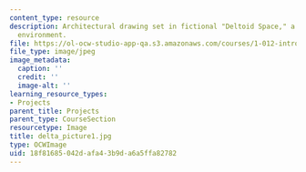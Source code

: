 ```yaml
---
content_type: resource
description: Architectural drawing set in fictional "Deltoid Space," a two-dimensional
  environment.
file: https://ol-ocw-studio-app-qa.s3.amazonaws.com/courses/1-012-introduction-to-civil-engineering-design-spring-2002/18f81685042dafa43b9da6a5ffa82782_delta_picture1.jpg
file_type: image/jpeg
image_metadata:
  caption: ''
  credit: ''
  image-alt: ''
learning_resource_types:
- Projects
parent_title: Projects
parent_type: CourseSection
resourcetype: Image
title: delta_picture1.jpg
type: OCWImage
uid: 18f81685-042d-afa4-3b9d-a6a5ffa82782
---
```

